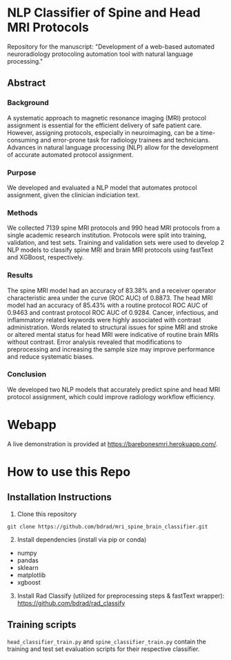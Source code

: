 # NLP Classifier of Spine and Head MRI Protocols

Repository for the manuscript: "Development of a web-based automated neuroradiology protocoling automation tool with natural language processing."

## Abstract
### Background
A systematic approach to magnetic resonance imaging (MRI) protocol assignment is essential for the efficient delivery of safe patient care. However, assigning protocols, especially in neuroimaging, can be a time-consuming and error-prone task for radiology trainees and technicians. Advances in natural language processing (NLP) allow for the development of accurate automated protocol assignment.

### Purpose
We developed and evaluated a NLP model that automates protocol assignment, given the clinician indiciation text.

### Methods
We collected 7139 spine MRI protocols and 990 head MRI protocols from a single academic research institution. Protocols were split into training, validation, and test sets. Training and validation sets were used to develop 2 NLP models to classify spine MRI and brain MRI protocols using fastText and XGBoost, respectively.

### Results
The spine MRI model had an accuracy of 83.38% and a receiver operator characteristic area under the curve (ROC AUC) of 0.8873. The head MRI model had an accuracy of 85.43% with a routine protocol ROC AUC of 0.9463 and contrast protocol ROC AUC of 0.9284. Cancer, infectious, and inflammatory related keywords were highly associated with contrast administration. Words related to structural issues for spine MRI and stroke or altered mental status for head MRI were indicative of routine brain MRIs without contrast. Error analysis revealed that modifications to preprocessing and increasing the sample size may improve performance and reduce systematic biases.

### Conclusion
We developed two NLP models that accurately predict spine and head MRI protocol assignment, which could improve radiology workflow efficiency.


# Webapp
A live demonstration is provided at https://barebonesmri.herokuapp.com/.

# How to use this Repo
## Installation Instructions

1. Clone this repository

  `git clone https://github.com/bdrad/mri_spine_brain_classifier.git`


2. Install dependencies (install via pip or conda)

 * numpy
 * pandas
 * sklearn
 * matplotlib
 * xgboost


3. Install Rad Classify (utilized for preprocessing steps & fastText wrapper): https://github.com/bdrad/rad_classify

## Training scripts
`head_classifier_train.py` and `spine_classifier_train.py` contain the training and test set evaluation scripts for their respective classifier.
